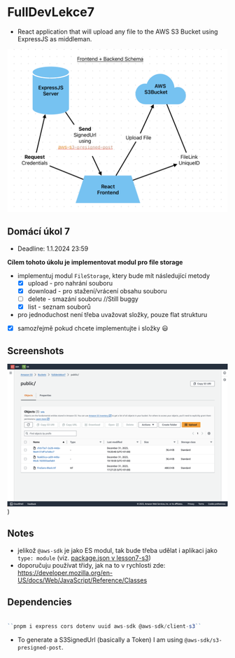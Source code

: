 # FullDevLekce7
- React application that will upload any file to the AWS S3 Bucket using ExpressJS as middleman.

![AppScheme](public/schemaAPP.png)

## Domácí úkol 7

- Deadline: 1.1.2024 23:59

__Cílem tohoto úkolu je implementovat modul pro file storage__

- implementuj modul `FileStorage`, ktery bude mít následující metody
    -  [x] upload - pro nahrání souboru
    - [x] download - pro stažení/vrácení obsahu souboru
    - [ ] delete - smazání souboru //Still buggy 
    - [x] list - seznam souborů
- pro jednoduchost není třeba uvažovat složky, pouze flat strukturu
- [x] samozřejmě pokud chcete implementujte i složky 😃

## Screenshots

![AWSScreenshot](public/AWSupload.png))

## Notes
- jelikož `@aws-sdk` je jako ES modul, tak bude třeba udělat i aplikaci jako `type: module` (viz. [package.json v lesson7-s3](../lesson7-s3/package.json))
- doporučuju používat třidy, jak na to v rychlosti zde: https://developer.mozilla.org/en-US/docs/Web/JavaScript/Reference/Classes

## Dependencies

```javascript

``pnpm i express cors dotenv uuid aws-sdk @aws-sdk/client-s3``

```
- To generate a S3SignedUrl (basically a Token) I am using ``@aws-sdk/s3-presigned-post``. 

